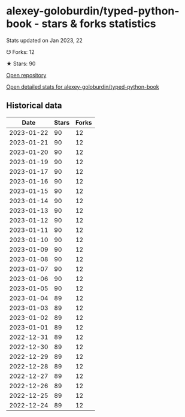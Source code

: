 # alexey-goloburdin/typed-python-book - stars & forks statistics

Stats updated on Jan 2023, 22

☋ Forks: 12

★ Stars: 90

[Open repository](https://github.com/alexey-goloburdin/typed-python-book)

[Open detailed stats for alexey-goloburdin/typed-python-book](https://reviewgithub.com/rep/alexey-goloburdin/typed-python-book)

## Historical data
| Date | Stars | Forks |
|------|-------|-------|
| 2023-01-22 | 90 | 12 | 
| 2023-01-21 | 90 | 12 | 
| 2023-01-20 | 90 | 12 | 
| 2023-01-19 | 90 | 12 | 
| 2023-01-17 | 90 | 12 | 
| 2023-01-16 | 90 | 12 | 
| 2023-01-15 | 90 | 12 | 
| 2023-01-14 | 90 | 12 | 
| 2023-01-13 | 90 | 12 | 
| 2023-01-12 | 90 | 12 | 
| 2023-01-11 | 90 | 12 | 
| 2023-01-10 | 90 | 12 | 
| 2023-01-09 | 90 | 12 | 
| 2023-01-08 | 90 | 12 | 
| 2023-01-07 | 90 | 12 | 
| 2023-01-06 | 90 | 12 | 
| 2023-01-05 | 90 | 12 | 
| 2023-01-04 | 89 | 12 | 
| 2023-01-03 | 89 | 12 | 
| 2023-01-02 | 89 | 12 | 
| 2023-01-01 | 89 | 12 | 
| 2022-12-31 | 89 | 12 | 
| 2022-12-30 | 89 | 12 | 
| 2022-12-29 | 89 | 12 | 
| 2022-12-28 | 89 | 12 | 
| 2022-12-27 | 89 | 12 | 
| 2022-12-26 | 89 | 12 | 
| 2022-12-25 | 89 | 12 | 
| 2022-12-24 | 89 | 12 | 


